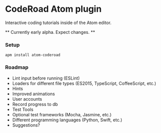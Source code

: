 # CodeRoad Atom plugin

Interactive coding tutorials inside of the Atom editor.

** Currently early alpha. Expect changes. **


### Setup

    apm install atom-coderoad


### Roadmap

* Lint input before running (ESLint)
* Loaders for different file types (ES2015, TypeScript, CoffeeScript, etc.)
* Hints
* Improved animations
* User accounts
* Record progress to db
* Test Tools
* Optional test frameworks (Mocha, Jasmine, etc.)
* Different programming languages (Python, Swift, etc.)
* Suggestions?
